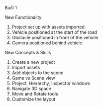 Buổi 1

New Functionality
1. Project set up with assets imported
2. Vehicle positioned at the start of the road
3. Obstacle positioned in front of the vehicle
4. Camera positioned behind vehicle


New Concepts & Skills
1. Create a new project
2. Import assets 
3. Add objects to the scene
4. Game vs Scene view
5. Project, Hierarchy, Inspector windows
6. Navigate 3D space
7. Move and Rotate tools
8. Customize the layout 